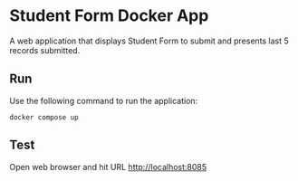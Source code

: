 # Student Form Docker App
A web application that displays Student Form to submit and presents last 5 records submitted.

## Run 
Use the following command to run the application:
```
docker compose up
```

## Test
Open web browser and hit URL [http://localhost:8085](http://localhost:8085)  

